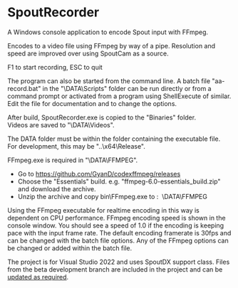 # SpoutRecorder

A Windows console application to encode Spout input with FFmpeg.

Encodes to a video file using FFmpeg by way of a pipe.
Resolution and speed are improved over using SpoutCam as a source.

  F1 to start recording, ESC to quit

The program can also be started from the command line.
A batch file "aa-record.bat" in the "\DATA\Scripts" folder can be
run directly or from a command prompt or activated from a program
using ShellExecute of similar. Edit the file for documentation
and to change the options.

After build, SpoutRecorder.exe is copied to the "Binaries" folder.\
Videos are saved to "\DATA\Videos".

The DATA folder must be within the folder containing the executable file.\
For development, this may be "..\x64\Release".

FFmpeg.exe is required in "\DATA\FFMPEG".

* Go to https://github.com/GyanD/codexffmpeg/releases
* Choose the "Essentials" build. e.g. "ffmpeg-6.0-essentials_build.zip" and download the archive.
* Unzip the archive and copy bin\FFmpeg.exe to : &nbsp;\DATA\FFMPEG

Using the FFmpeg executable for realtime encoding in this way is dependent on
CPU performance. FFmpeg encoding speed is shown in the console window. You should see a speed
of 1.0 if the encoding is keeping pace with the input frame rate. The default encoding framerate
is 30fps and can be changed with the batch file options. Any of the FFmpeg options can be changed
or added within the batch file.

The project is for Visual Studio 2022 and uses SpoutDX support class. Files from the beta development branch
are included in the project and can be [updated as required](https://github.com/leadedge/Spout2).
